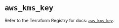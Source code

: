 # `aws_kms_key`

Refer to the Terraform Registry for docs: [`aws_kms_key`](https://registry.terraform.io/providers/hashicorp/aws/6.10.0/docs/resources/kms_key).
